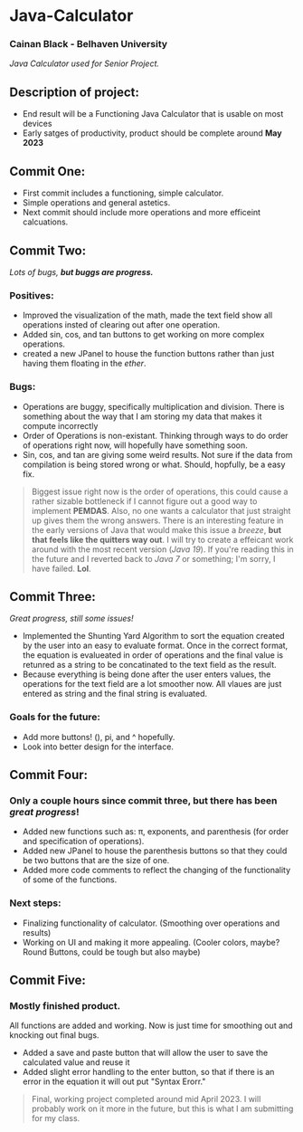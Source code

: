 # Java-Calculator
### Cainan Black - Belhaven University
<i>Java Calculator used for Senior Project.</i>

## Description of project:
 - End result will be a Functioning Java Calculator that is usable on most devices
 - Early satges of productivity, product should be complete around **May 2023**


## Commit One:
- First commit includes a functioning, simple calculator.
- Simple operations and general astetics.
- Next commit should include more operations and more efficeint calcuations. 


## Commit Two:
<i>Lots of bugs, <b>but buggs are progress.</b></i>

### Positives:
- Improved the visualization of the math, made the text field show all operations insted of clearing out after one operation.
- Added sin, cos, and tan buttons to get working on more complex operations.
- created a new JPanel to house the function buttons rather than just having them floating in the <i>ether</i>.

### Bugs:
- Operations are buggy, specifically multiplication and division. There is something about the way that I am storing my data that makes it compute incorrectly
- Order of Operations is non-existant. Thinking through ways to do order of operations right now, will hopefully have something soon.
- Sin, cos, and tan are giving some weird results. Not sure if the data from compilation is being stored wrong or what. Should, hopfully, be a easy fix.

>Biggest issue right now is the order of operations, this could cause a rather sizable bottleneck if I cannot figure out a good way to implement **PEMDAS**. Also, no one wants a calculator that just straight up gives them the wrong answers. There is an interesting feature in the early versions of Java that would make this issue a <i>breeze</i>, <b>but that feels like the quitters way out</b>. I will try to create a effeicant work around with the most recent version (_Java 19_). If you're reading this in the future and I reverted back to _Java 7_ or something; I'm sorry, I have failed. <b>Lol</b>.


## Commit Three:
<i>Great progress, still some issues!</i>

- Implemented the Shunting Yard Algorithm to sort the equation created by the user into an easy to evaluate format. Once in the correct format, the equation is evalueated in order of operations and the final value is retunred as a string to be concatinated to the text field as the result. 
- Because everything is being done after the user enters values, the operations for the text field are a lot smoother now. All vlaues are just entered as string and the final string is evaluated. 

### Goals for the future:
- Add more buttons! (), pi, and ^ hopefully.
- Look into better design for the interface. 


## Commit Four:

### Only a couple hours since commit three, but there has been <i>great progress</i>!

- Added new functions such as: π, exponents, and parenthesis (for order and specification of operations).
- Added new JPanel to house the parenthesis buttons so that they could be two buttons that are the size of one.
- Added more code comments to reflect the changing of the functionality of some of the functions.

### Next steps:
- Finalizing functionality of calculator. (Smoothing over operations and results)
- Working on UI and making it more appealing. (Cooler colors, maybe? Round Buttons, could be tough but also maybe)


## Commit Five:

### Mostly finished product.

All functions are added and working. Now is just time for smoothing out and knocking out final bugs. 

- Added a save and paste button that will allow the user to save the calculated value and reuse it
- Added slight error handling to the enter button, so that if there is an error in the equation it will out put "Syntax Erorr."


>Final, working project completed around mid April 2023. I will probably work on it more in the future, but this is what I am submitting for my class.
